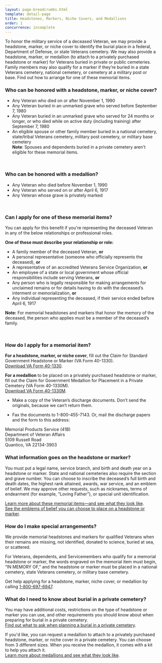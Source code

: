 ```yaml
---
layout: page-breadcrumbs.html
template: detail-page
title: Headstones, Markers, Niche Covers, and Medallions
order: 1
concurrence: incomplete
---
```


<div class="va-introtext">

To honor the military service of a deceased Veteran, we may provide a headstone, marker, or niche cover to identify the burial place in a federal, Department of Defense, or state Veterans cemetery. We may also provide a headstone, marker, or medallion (to attach to a privately purchased headstone or marker) for Veterans buried in private or public cemeteries. Family members may also qualify for a marker if they’re buried in a state Veterans cemetery, national cemetery, or cemetery at a military post or base. Find out how to arrange for one of these memorial items.

</div>

<div class="feature">

### Who can be honored with a headstone, marker, or niche cover?

- Any Veteran who died on or after November 1, 1990
- Any Veteran buried in an unmarked grave who served before September 7, 1980
- Any Veteran buried in an unmarked grave who served for 24 months or longer, or who died while on active duty (including training) after September 7, 1980
- An eligible spouse or other family member buried in a national cemetery, state/tribal Veterans cemetery, military post cemetery, or military base cemetery<br>
**Note**: Spouses and dependents buried in a private cemetery aren't eligible for these memorial items.

<br>

### Who can be honored with a medallion?

- Any Veteran who died before November 1, 1990
- Any Veteran who served on or after April 6, 1917
- Any Veteran whose grave is privately marked <br>


</div>

<br>

### Can I apply for one of these memorial items?

You can apply for this benefit if you're representing the deceased Veteran in any of the below relationships or professional roles.

**One of these must describe your relationship or role:**
- A family member of the deceased Veteran, **or**
- A personal representative (someone who officially represents the deceased), **or**
- A representative of an accredited Veterans Service Organization, **or**
- An employee of a state or local government whose official responsibilities include serving Veterans, **or**
- Any person who is legally responsible for making arrangements for unclaimed remains or for details having to do with the deceased’s interment or memorialization, **or**
- Any individual representing the deceased, if their service ended before April 6, 1917

**Note:** For memorial headstones and markers that honor the memory of the deceased, the person who applies must be a member of the deceased’s family.

<br>

### How do I apply for a memorial item?

**For a headstone, marker, or niche cover**, fill out the Claim for Standard Government Headstone or Marker (VA Form 40-1330). <br>
[Download VA Form 40-1330](https://www.va.gov/vaforms/va/pdf/VA40-1330.pdf).

**For a medallion** to be placed on a privately purchased headstone or marker, fill out the Claim for Government Medallion for Placement in a Private Cemetery (VA Form 40-1330M). <br>
[Download VA Form 40-1330M](https://www.va.gov/vaforms/va/pdf/VA40-1330M.pdf).

- Make a copy of the Veteran’s discharge documents. Don’t send the originals, because we can’t return them.

- Fax the documents to 1-800-455-7143. Or, mail the discharge papers and the form to this address:

<p class="va-address-block">
    Memorial Products Service (41B)<br>
    Department of Veteran Affairs<br>
    5109 Russell Road<br>
    Quantico, VA 22134-3903<br>
</p>


### What information goes on the headstone or marker?

You must put a legal name, service branch, and birth and death year on a headstone or marker. State and national cemeteries also require the section and grave number. You can choose to inscribe the deceased’s full birth and death dates, the highest rank attained, awards, war service, and an emblem of belief. We may approve other requests, such as nicknames, terms of endearment (for example, “Loving Father”), or special unit identification.

[Learn more about these memorial items—and see what they look like](https://www.cem.va.gov/cem/docs/factsheets/HeadstoneMarkerMedallion_Brochure.pdf). <br>
[See the emblems of belief you can choose to place on a headstone or marker](https://www.cem.va.gov/cem/docs/emblems.pdf).
<br>

### How do I make special arrangements?

We provide memorial headstones and markers for qualified Veterans when their remains are missing, not identified, donated to science, buried at sea, or scattered.

For Veterans, dependents, and Servicemembers who qualify for a memorial headstone or marker, the words engraved on the memorial item must begin, “IN MEMORY OF,” and the headstone or marker must be placed in a national cemetery, state Veterans cemetery, or military base cemetery.

Get help applying for a headstone, marker, niche cover, or medallion by calling <a href="tel:+8006976947">1-800-697-6947</a>.

### What do I need to know about burial in a private cemetery?
You may have additional costs, restrictions on the type of headstone or marker you can use, and other requirements you should know about when preparing for burial in a private cemetery. <br>
[Find out what to ask when planning a burial in a private cemetery](https://www.cem.va.gov/cem/burial_benefits/private_cemetery.asp).

If you'd like, you can request a medallion to attach to a privately purchased headstone, marker, or niche cover in a private cemetery. You can choose from 3 different sizes. When you receive the medallion, it comes with a kit to help you attach it. <br>
[Learn more about medallions and see what they look like](https://www.cem.va.gov/cem/docs/factsheets/medallion.pdf).
